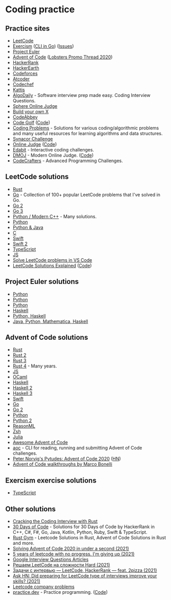 # Coding practice

## Practice sites

- [LeetCode](https://leetcode.com)
- [Exercism](https://exercism.io/) ([CLI in Go](https://github.com/exercism/cli)) ([Issues](https://github.com/exercism/exercism))
- [Project Euler](https://projecteuler.net/archives)
- [Advent of Code](https://adventofcode.com/) ([Lobsters Promo Thread 2020](https://lobste.rs/s/3uxtgb/advent_code_2020_promotion_thread))
- [HackerRank](https://www.hackerrank.com/)
- [HackerEarth](https://www.hackerearth.com/)
- [Codeforces](http://codeforces.com/)
- [Atcoder](https://atcoder.jp/)
- [Codechef](https://www.codechef.com/)
- [Kattis](https://open.kattis.com/)
- [AlgoDaily](https://algodaily.com/) - Software interview prep made easy. Coding Interview Questions.
- [Sphere Online Judge](http://www.spoj.com/)
- [Build your own X](https://github.com/danistefanovic/build-your-own-x)
- [CodeAbbey](https://www.codeabbey.com/)
- [Code Golf](https://code-golf.io/) ([Code](https://github.com/code-golf/code-golf))
- [Coding Problems](https://github.com/MTrajK/coding-problems) - Solutions for various coding/algorithmic problems and many useful resources for learning algorithms and data structures.
- [Synacor Challenge](https://challenge.synacor.com/)
- [Online Judge](https://onlinejudge.org/) ([Code](https://github.com/TheOnlineJudge/ojudge))
- [Edabit](https://edabit.com/) - Interactive coding challenges.
- [DMOJ](https://dmoj.ca/) - Modern Online Judge. ([Code](https://github.com/DMOJ/online-judge))
- [CodeCrafters](httpsm://codecrafters.io/) - Advanced Programming Challenges.

## LeetCode solutions

- [Rust](https://github.com/pymongo/leetcode-rust)
- [Go](https://github.com/austingebauer/go-leetcode) - Collection of 100+ popular LeetCode problems that I've solved in Go.
- [Go 2](https://github.com/halfrost/LeetCode-Go)
- [Go 3](https://github.com/openset/leetcode)
- [Python / Modern C++](https://github.com/kamyu104/LeetCode-Solutions) - Many solutions.
- [Python](https://github.com/davidnsun/leetcode-py)
- [Python & Java](https://github.com/qiyuangong/leetcode)
- [C](https://github.com/begeekmyfriend/leetCode)
- [Swift](https://github.com/soapyigu/LeetCode-Swift)
- [Swift 2](https://github.com/rudrankriyam/LeetCode-in-Swift)
- [TypeScript](https://github.com/enricopolanski/leetcode)
- [JS](https://github.com/suguru03/leetcode)
- [Solve LeetCode problems in VS Code](https://github.com/LeetCode-OpenSource/vscode-leetcode)
- [LeetCode Solutions Explained](https://beizhedenglong.github.io/leetcode-solutions/docs/two-sum) ([Code](https://github.com/beizhedenglong/leetcode-site-generator))

## Project Euler solutions

- [Python](https://github.com/datamine/project-euler)
- [Python](https://github.com/davidnsun/project-euler-py)
- [Python](https://johnloeber.com/docs/projecteuler.html)
- [Haskell](https://github.com/yfeldblum/haskell-euler)
- [Python, Haskell](https://github.com/zacharydenton/euler)
- [Java, Python, Mathematica, Haskell](https://github.com/nayuki/Project-Euler-solutions)

## Advent of Code solutions

- [Rust](https://github.com/kitten/advent-of-code-2019)
- [Rust 2](https://github.com/m-rutter/advent-of-code)
- [Rust 3](https://github.com/mitsuhiko/aoc19)
- [Rust 4](https://github.com/mkeeter/advent-of-code) - Many years.
- [JS](https://github.com/vtambourine/adventofcode)
- [OCaml](https://github.com/narimiran/AdventOfCode2019)
- [Haskell](https://github.com/merijn/AdventOfCode2019)
- [Haskell 2](https://github.com/dustin/aoc2019)
- [Haskell 3](https://github.com/ChrisPenner/advent-of-code-haskell)
- [Swift](https://github.com/evilmint/AdventOfCode)
- [Go](https://github.com/neutralinsomniac/advent2019)
- [Go 2](https://github.com/vtambourine/leetcode-go)
- [Python](https://github.com/benediktwerner/AdventOfCode)
- [Python 2](https://github.com/andreypopp/aoc2019)
- [ReasonML](https://github.com/believer/advent-of-code)
- [Zsh](https://github.com/romkatv/advent-of-code-2019/blob/master/README.md)
- [Julia](https://github.com/tsoding/aoc-2020)
- [Awesome Advent of Code](https://github.com/Bogdanp/awesome-advent-of-code)
- [aoc](https://github.com/jakzo/aoc) - CLI for reading, running and submitting Advent of Code challenges.
- [Peter Norvig's Pytudes: Advent of Code 2020](https://lobste.rs/s/aryngm/peter_norvig_s_pytudes_advent_code_2020) ([HN](https://news.ycombinator.com/item?id=25654955))
- [Advent of Code walkthroughs by Marco Bonelli](https://github.com/mebeim/aoc)

## Exercism exercise solutions

- [TypeScript](https://github.com/exercism/typescript)

## Other solutions

- [Cracking the Coding Interview with Rust](https://github.com/brndnmtthws/cracking-the-coding-interview-rust)
- [30 Days of Code](https://github.com/xeoneux/30-Days-of-Code) - Solutions for 30 Days of Code by HackerRank in C++, C#, F#, Go, Java, Kotlin, Python, Ruby, Swift & TypeScript.
- [Rust Gym](https://github.com/warycat/rustgym) - Leetcode Solutions in Rust, Advent of Code Solutions in Rust and more.
- [Solving Advent of Code 2020 in under a second (2021)](https://timvisee.com/blog/solving-aoc-2020-in-under-a-second/)
- [5 years of leetcode with no progress. I'm giving up (2021)](https://news.ycombinator.com/item?id=26468248)
- [Google Interview Questions Articles](https://alexgolec.dev/tag/google-interview-questions/)
- [Решаем LeetCode на сложности Hard (2021)](https://www.youtube.com/watch?v=LtPDRjEXMBI)
- [Задачи с интервью — LeetCode, HackerRank — feat. 2pizza (2021)](https://www.youtube.com/watch?v=gHk-GP0S4dM)
- [Ask HN: Did preparing for LeetCode type of interviews improve your skills? (2021)](https://news.ycombinator.com/item?id=27312265)
- [Leetcode company problems](https://github.com/xizhengszhang/Leetcode_company_frequency)
- [practice.dev](https://practice.dev/) - Practice programming. ([Code](https://github.com/practice-dev/practice-dev))
